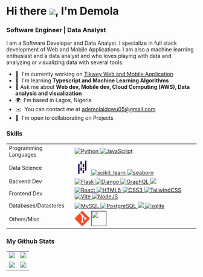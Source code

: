 # Hi there ![](https://user-images.githubusercontent.com/18350557/176309783-0785949b-9127-417c-8b55-ab5a4333674e.gif), I'm Demola

### Software Engineer | Data Analyst

I am a Software Developer and Data Analyst. I specialize in full stack development of Web and Mobile Applications. I am also a machine learning enthusiast and a data analyst and who loves playing with data and analyzing or visualizing data with several tools.

* 🚀  I'm currently working on [Tikwey Web and Mobile Application](http://tikwey.com)
* 🧠  I'm learning __Typescript and Machine Learning Algorithms__
* 💬  Ask me about __Web dev, Mobile dev, Cloud Computing (AWS), Data analysis and visualization__
* 🌍  I'm based in Lagos, Nigeria
* ✉️  You can contact me at [ademolaidowu05@gmail.com](mailto:ademolaidowu05@gmail.com)
* 🤝  I'm open to collaborating on Projects


### Skills

<table>
  <tr>
    <td>Programming Languages</td>
    <td>
      <a href="https://www.python.org/" target="_blank" rel="noreferrer">
        <img src="https://raw.githubusercontent.com/danielcranney/readme-generator/main/public/icons/skills/python-colored.svg" width="40" height="40"            alt="Python" />
      </a>
      <a href="https://developer.mozilla.org/en-US/docs/Web/JavaScript" target="_blank" rel="noreferrer">
        <img src="https://raw.githubusercontent.com/danielcranney/readme-generator/main/public/icons/skills/javascript-colored.svg" width="40"                    height="40" alt="JavaScript" />
      </a>
    </td>
  </tr>
  
  <tr>
    <td>Data Science</td>
    <td>
      <a href="https://pandas.pydata.org/" target="_blank" rel="noreferrer"> 
        <img src="https://raw.githubusercontent.com/devicons/devicon/2ae2a900d2f041da66e950e4d48052658d850630/icons/pandas/pandas-original.svg"                   alt="pandas" width="40" height="40">
      </a>
      <a href="https://scikit-learn.org/" target="_blank" rel="noreferrer">
        <img src="https://upload.wikimedia.org/wikipedia/commons/0/05/Scikit_learn_logo_small.svg" alt="scikit_learn" width="40" height="40">
      </a>
     <a href="https://seaborn.pydata.org/" target="_blank" rel="noreferrer">
       <img src="https://seaborn.pydata.org/_images/logo-mark-lightbg.svg" alt="seaborn" width="40" height="40">
     </a>
    </td>
  </tr>
  
  <tr>
    <td>Backend Dev</td>
    <td>
      <a href="https://flask.palletsprojects.com/en/2.0.x/" target="_blank" rel="noreferrer">
        <img src="https://raw.githubusercontent.com/danielcranney/readme-generator/main/public/icons/skills/flask-colored-dark.svg" width="40"                   height="40" alt="Flask" />
      </a>
      <a href="https://www.djangoproject.com/" target="_blank" rel="noreferrer">
        <img src="https://raw.githubusercontent.com/danielcranney/readme-generator/main/public/icons/skills/django-colored-dark.svg" width="40"                   height="40" alt="Django" />
      </a>
      <a href="https://graphql.org/" target="_blank" rel="noreferrer">
        <img src="https://raw.githubusercontent.com/danielcranney/readme-generator/main/public/icons/skills/graphql-colored.svg" width="40" height="40"           alt="GraphQL" />
      </a>
      <a href="https://skillicons.dev">
        <img src="https://skillicons.dev/icons?i=aws" />
      </a>
    </td>
  </tr>
  
  <tr>
    <td>Frontend Dev</td>
    <td>
      <a href="https://reactjs.org/" target="_blank" rel="noreferrer">
        <img src="https://raw.githubusercontent.com/danielcranney/readme-generator/main/public/icons/skills/react-colored.svg" width="40" height="40"             alt="React" />
      </a>
      <a href="https://developer.mozilla.org/en-US/docs/Glossary/HTML5" target="_blank" rel="noreferrer">
        <img src="https://raw.githubusercontent.com/danielcranney/readme-generator/main/public/icons/skills/html5-colored.svg" width="40" height="40"              alt="HTML5" />
      </a>
      <a href="https://www.w3.org/TR/CSS/#css" target="_blank" rel="noreferrer">
        <img src="https://raw.githubusercontent.com/danielcranney/readme-generator/main/public/icons/skills/css3-colored.svg" width="40" height="40"              alt="CSS3" />
      </a>
      <a href="https://tailwindcss.com/" target="_blank" rel="noreferrer">
        <img src="https://raw.githubusercontent.com/danielcranney/readme-generator/main/public/icons/skills/tailwindcss-colored.svg" width="40"                   height="40" alt="TailwindCSS" />
      </a>
      <a href="https://vitejs.dev/" target="_blank" rel="noreferrer">
        <img src="https://raw.githubusercontent.com/danielcranney/readme-generator/main/public/icons/skills/vite-colored.svg" width="40" height="40"              alt="Vite" />
      </a>
      <a href="https://nodejs.org/en/" target="_blank" rel="noreferrer">
        <img src="https://raw.githubusercontent.com/danielcranney/readme-generator/main/public/icons/skills/nodejs-colored.svg" width="40" height="40"            alt="NodeJS" />
      </a>
    </td>
  </tr>

  <tr>
    <td>Databases/Datastores</td>
    <td>
      <a href="https://www.mysql.com/" target="_blank" rel="noreferrer">
        <img src="https://raw.githubusercontent.com/danielcranney/readme-generator/main/public/icons/skills/mysql-colored.svg" width="40" height="40"             alt="MySQL" />
      </a>
      <a href="https://www.postgresql.org/" target="_blank" rel="noreferrer">
        <img src="https://raw.githubusercontent.com/danielcranney/readme-generator/main/public/icons/skills/postgresql-colored.svg" width="40"                   height="40" alt="PostgreSQL" />
      </a>
      <a href="https://skillicons.dev">
        <img src="https://skillicons.dev/icons?i=dynamodb" />
      </a>
      <a href="https://www.sqlite.org/" target="_blank" rel="noreferrer">
        <img src="https://www.vectorlogo.zone/logos/sqlite/sqlite-icon.svg" alt="sqlite" width="40" height="40"/> 
      </a>
    </td>
  </tr>
  
  <tr>
      <td>Others/Misc</td>
      <td>
          <a href=""><img src="https://github.com/devicons/devicon/blob/v2.13.0/icons/git/git-original.svg" width="40" height="40"/></a>
          <a href=""><img src="https://www.vectorlogo.zone/logos/getpostman/getpostman-icon.svg" width="40" height="40"/></a>
          <!-- <a href=""><img src=""/></a> -->
      </td>
  </tr>
</table>


### My Github Stats

<table>
  <tr>
    <td>
        <img src="https://github-profile-trophy.vercel.app/?username=ademolaidowu&row=3&column=4&no-bg=true"/>
    </td>
    <td>
        <img src="https://github-readme-streak-stats.herokuapp.com/?user=ademolaidowu"/>
    </td> 
  </tr>
  <tr>
    <td>
        <img src="https://github-readme-stats.vercel.app/api?username=ademolaidowu&count_private=true&show_icons=true&theme=tokyonight"/>
    </td>
    <td>
        <img src="https://github-readme-stats.vercel.app/api/top-langs/?username=ademolaidowu&langs_count=10&layout=compact&hide=php,scss,css,html,batchfile,gherkin,freemarker,xslt,tsql,ruby"/>
    </td>
  </tr>
</table>






